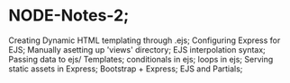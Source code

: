 # NODE-Notes-2; 
Creating Dynamic HTML templating through .ejs; 
Configuring Express for EJS; 
Manually asetting up 'views' directory; 
EJS interpolation syntax; 
Passing data to ejs/ Templates; 
conditionals in ejs; 
loops in ejs; 
Serving static assets in Express; 
Bootstrap + Express; 
EJS and Partials; 

